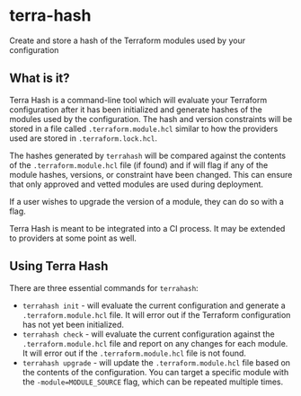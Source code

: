 # terra-hash

Create and store a hash of the Terraform modules used by your configuration

## What is it?

Terra Hash is a command-line tool which will evaluate your Terraform configuration after it has been initialized and generate hashes of the modules used by the configuration. The hash and version constraints will be stored in a file called `.terraform.module.hcl` similar to how the providers used are stored in `.terraform.lock.hcl`.

The hashes generated by `terrahash` will be compared against the contents of the `.terraform.module.hcl` file (if found) and if will flag if any of the module hashes, versions, or constraint have been changed. This can ensure that only approved and vetted modules are used during deployment.

If a user wishes to upgrade the version of a module, they can do so with a flag.

Terra Hash is meant to be integrated into a CI process. It may be extended to providers at some point as well.

## Using Terra Hash

There are three essential commands for `terrahash`:

* `terrahash init` - will evaluate the current configuration and generate a `.terraform.module.hcl` file. It will error out if the Terraform configuration has not yet been initialized.
* `terrahash check` - will evaluate the current configuration against the `.terraform.module.hcl` file and report on any changes for each module. It will error out if the `.terraform.module.hcl` file is not found.
* `terrahash upgrade` - will update the `.terraform.module.hcl` file based on the contents of the configuration. You can target a specific module with the `-module=MODULE_SOURCE` flag, which can be repeated multiple times.
